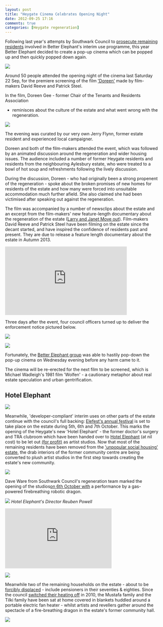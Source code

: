 ```yaml
---
layout: post
title: "Heygate Cinema Celebrates Opening Night"
date: 2012-09-25 17:16
comments: true
categories: [Heygate regeneration]
---
```


Following last year's attempts by Southwark Council to <a 
href="http://betterelephant.github.io/images/unauthorised_activities.pdf">prosecute 
remaining residents</a> involved in Better Elephant's interim use programme, 
this year Better Elephant decided to create a pop-up cinema which can be popped 
up and then quickly popped down again.

![](http://betterelephant.github.io/images/heygate_cinema.JPG)

Around 50 people attended the opening night of the cinema last Saturday 22 Sep, 
for the premiere screening of the film ['Doreen'](http://youtu.be/CnkVzJXibyI) 
made by film-makers David Reeve and Patrick Steel.


In the film, Doreen Gee - former Chair of the Tenants and Residents Association 
- reminisces about the culture of the estate and what went wrong with the 
  regeneration.

![](http://betterelephant.github.io/images/heygate_cinema2.JPG)

The evening was curated by our very own Jerry Flynn, former estate resident and 
experienced local campaigner.

Doreen and both of the film-makers attended the event, which was followed by an 
animated discussion around the regeneration and wider housing issues. The 
audience included a number of former Heygate residents and residents from the 
neighbouring Aylesbury estate, who were treated to a bowl of hot soup and 
refreshments following the lively discussion.

During the discussion, Doreen - who had originally been a strong propenent of 
the regeneration - spoke about the broken promises of new homes for residents 
of the estate and how many were forced into unsuitable accommodation much 
further afield. She also claimed she had been victimised after speaking out 
against the regeneration.

The film was accompanied by a number of newsclips about the estate and an 
excerpt from the film-makers' new feature-length documentary about the 
regeneration of the estate ([Larry and Janet Move 
out](http://larryandjanetmoveout.com)).  Film-makers David Reeve and Patrick 
Steel have been filming on the estate since the decant started, and have 
inspired the confidence of residents past and present.  They are due to release 
a feature length documentary about the estate in Autumn 2013.

<iframe width="400" height="225" 
src="https://www.youtube.com/embed/sl2rSodPHV8" frameborder="0" 
allowfullscreen></iframe>

Three days after the event, four council officers turned up to deliver the 
enforcement notice pictured below.

![](http://betterelephant.github.io/images/CinemaNotice.JPG)

![](http://alicecalcagno.files.wordpress.com/2012/09/dsc_9857-2.jpg)

Fortunately, the <a href="http://betterelephant.org/space">Better Elephant 
group</a> was able to hastily pop-down the pop-up cinema on Wednesday evening 
before any harm came to it.

The cinema will be re-erected for the next film to be screened, which is 
Michael Wadleigh's 1981 film 'Wolfen' - a cautionary metaphor about real estate 
speculation and urban gentrification.

## Hotel Elephant

![](http://betterelephant.github.io/images/daveware.jpg)

Meanwhile, 'developer-compliant' interim uses on other parts of the estate 
continue with the council's full backing: <a 
href="http://elefest.org/">Elefest's annual festival</a> is set to take place 
on the estate during 5th, 6th and 7th October. This marks the opening of the 
Heygate's new 'Hotel Elephant' - the former doctor's surgery and TRA clubroom 
which have been handed over to [Hotel 
Elephant](http://www.hotelelephant.co.uk/) (at nil cost) to be let out [(for 
profit)](http://www.hotelelephant.co.uk/studio-space/) as artist studios. Now 
that most of the remaining residents have been removed from the <a 
href="http://www.bbc.co.uk/news/uk-england-london-19371334">'unpopular social 
housing' estate</a>, the drab interiors of the former community centre are 
being converted to plush artist studios in the first step towards creating the 
estate's new
community.


![](http://betterelephant.github.io/images/daveware2.jpg)

Dave Ware from Southwark Council's regeneration team marked the opening of the 
studios<a href="http://www.elefest.org/event/hotel-elephant-launch/">on 6th 
October with</a> a performance by a gas-powered firebreathing robotic dragon. 

![](http://betterelephant.github.io/images/hotelelephant.jpg)
*Hotel Elephant's Director Reuben Powell*

<iframe width="350" height="197" src="https://www.youtube.com/embed/DymdD3Nq-e0" frameborder="0" allowfullscreen></iframe>

![](http://betterelephant.github.com/images/mrstilki.jpg)

Meanwhile two of the remaining households on the estate - about to be <a 
href="http://heygate.github.io/displacement.html">forcibly displaced</a> - 
include pensioners in their seventies & eighties. Since the council <a 
href="http://www.southwarknews.co.uk/00,news,19279,185,00.htm">switched their 
heating off</a> in 2010, the Mustafa family and the Tilki family have been sat 
at home covered in blankets huddled around a portable electric fan heater - 
whilst artists and revellers gather around the spectacle of a fire-breathing 
dragon in the estate's former community hall. 

![](http://heygate.github.io/img/mrsmustafa.jpg)


